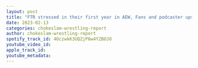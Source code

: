 ```yaml
---
layout: post
title: "FTR stressed in their first year in AEW, Fans and podcaster upset about Samoa Joe winning the TNT title, Baron Corbin career in WWE buried?"
date: 2023-02-13
categories: chokeslam-wrestling-report
author: chokeslam-wrestling-report
spotify_track_id: 4OczwkK3UQZjP6w4Y2BOJO
youtube_video_id: 
apple_track_id: 
youtube_metadata: 
---
```

